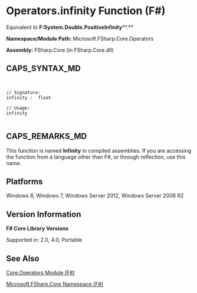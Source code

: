 # Operators.infinity Function (F#)

Equivalent to **F:System.Double.PositiveInfinity****.**

**Namespace/Module Path:** Microsoft.FSharp.Core.Operators

**Assembly:** FSharp.Core (in FSharp.Core.dll)


## CAPS_SYNTAX_MD



```


// Signature:
infinity :  float

// Usage:
infinity


```



## CAPS_REMARKS_MD
This function is named **Infinity** in compiled assemblies. If you are accessing the function from a language other than F#, or through reflection, use this name.


## Platforms
Windows 8, Windows 7, Windows Server 2012, Windows Server 2008 R2


## Version Information
**F# Core Library Versions**

Supported in: 2.0, 4.0, Portable




## See Also
[Core.Operators Module &#40;F&#35;&#41;](Core.Operators+Module+%28F%23%29.md)

[Microsoft.FSharp.Core Namespace &#40;F&#35;&#41;](Microsoft.FSharp.Core+Namespace+%28F%23%29.md)

